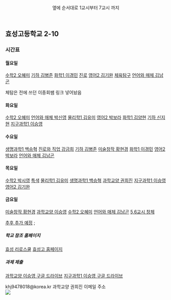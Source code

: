 
 <header>옆에 순서대로 1교시부터 7교시 까지</header>
  </head>
   <body>
      <h2>효성고등학교 2-10</h2>
      <h3>시간표</h3>
      <h4>월요일</h4>
      <a href = "https://us02web.zoom.us/j/7029964982?pwd=VE83Z25QazYwVE5CZGlZV0xQdFNiZz09">수학2 오혜미</a><!--수학2(오혜미 쌤) 줌 수업-->
      <a href = "https://us02web.zoom.us/j/7412490253?pwd=dS9lQVlkazFsaEQ2UFR4cCtxcUxXdz09 ">기하 김병준</a><!--기하(김병준 쌤) 수업-->
      <a href = "https://us02web.zoom.us/j/4501224672?pwd=U0k2RW5MN0s0WXMxd2JvSWFOdkNXQT09">화학1 이경민</a><!--화학1(이경민 쌤) 줌 수업-->
      <a href = "https://us02web.zoom.us/j/6530979393?pwd=MGJwMVIrVURSbm1TT1dQK0V1bzFrUT09">진로</a><!--진로 수업-->
      <a href = "https://us02web.zoom.us/j/7317018056?pwd=KytteHdEV29CVzMxU0dYTUpTamlYdz09 ">영어2 김기완</a><!--영어2(김기완 쌤) 줌 수업-->
      <a href = "https://us04web.zoom.us/j/6231503832?pwd=WmJCeFA1K3Q1emloMzNoZ3MwaEVnQT09">체육탐구</a><!--체육탐구 줌 수업-->
      <a href = "https://us04web.zoom.us/j/5212617285?pwd=SzNmMVZyN0VybG12bGwwZ3ZvbmpJUT09">언어와 매체 김남곤</a><!--언어와 매체(김남곤 쌤) 줌 수업-->
      <p>체탐은 전에 쓰던 이종회쌤 링크 넣어놨음    
      <h4>화요일</h4>
      <a href = "https://us02web.zoom.us/j/7029964982?pwd=VE83Z25QazYwVE5CZGlZV0xQdFNiZz09">수학2 오혜미</a><!--수학2(오혜미 쌤) 줌 수업-->
      <a href = "https://zoom.us/j/6117180017?pwd=QTJnNUF3SytDU0RVL1hrRCtqMzVGdz09">언어와 매체 박신영</a><!--언어와 매체(박신영 쌤) 줌 수업-->
      <a href = "https://us02web.zoom.us/j/4569059741?pwd=a3Bvc3NXRS80ajMzN2VMajZVUHpPZz09">물리학1 김유미</a><!--물리학1(김유미 쌤) 줌 수업-->
      <a href = "https://zoom.us/j/5104395898?pwd=ci9ncHpRTkV6amtvTHVSYzhNK043QT09">영어2 박보라</a><!--영어2(박보라 쌤) 수업-->
      <a href = "https://us04web.zoom.us/j/7011986737?pwd=ZWxBRnM3ZTU1SWgwdVE5QWl5cG5QZz09">화학1 김양현</a><!--화학1(김양현 쌤) 줌 수업-->
      <a href = "https://zoom.us/j/6620251058?pwd=c21Kb2tBdEkyS1JjNnZLWkIvLzBrZz09">기하 신지현</a><!--기하(신지현 쌤) 줌 수업-->
      <a href = "https://us02web.zoom.us/j/5655603297?pwd=Sjk3UnhLODVqdVEwTXJRZk5qbXNGdz09">지구과학1 이승영</a><!--지구과학1(이승영 쌤) 줌 수업-->
      <h4>수요일</h4>
      <a href = "https://zoom.us/j/6574050599?pwd=OHYxdS9PWUdEaS91Y2h1TXpOZXh6Zz09">생명과학1 백승혁</a><!--생명과학1(백승혁 쌤) 줌 수업-->
      <a href = "https://us02web.zoom.us/j/5303705413?pwd=NnNwUGJOMWhPYXpCbEVEWDJZbUVmUT09">진로와 직업 강금희</a><!--진로와직업(강금희 쌤) 줌 수업-->
      <a href = "https://us02web.zoom.us/j/7412490253?pwd=dS9lQVlkazFsaEQ2UFR4cCtxcUxXdz09 ">기하 김병준</a><!--기하(김병준 쌤) 수업-->
      <a href = "https://us02web.zoom.us/j/9167725349?pwd=TW1SdXZSS1p6K2VwZ0lTSFZNY294dz09">미술창작 황현경</a><!--미술창작(황현경 쌤) 줌 수업-->
      <a href = "https://us02web.zoom.us/j/4501224672?pwd=U0k2RW5MN0s0WXMxd2JvSWFOdkNXQT09">화학1 이경민</a><!--화학1(이경민 쌤) 줌 수업-->
      <a href = "https://zoom.us/j/5104395898?pwd=ci9ncHpRTkV6amtvTHVSYzhNK043QT09">영어2 박보라</a><!--영어2(박보라 쌤) 수업-->
      <a href = "https://us04web.zoom.us/j/5212617285?pwd=SzNmMVZyN0VybG12bGwwZ3ZvbmpJUT09">언어와 매체 김남곤</a><!--언어와 매체(김남곤 쌤) 줌 수업-->
      <h4>목요일</h4>
      <a href = "https://us02web.zoom.us/j/2971534279?pwd=LzNUdEFSdGpRRnVwQXRYdVBRdWdKZz09">수학2 박시영</a><!--수학2(박시영 쌤) 줌 수업-->
       <a href = "https://us02web.zoom.us/j/7412490253?pwd=dS9lQVlkazFsaEQ2UFR4cCtxcUxXdz09 ">특색</a><!--특색 수업-->
      <a href = "https://us02web.zoom.us/j/4569059741?pwd=a3Bvc3NXRS80ajMzN2VMajZVUHpPZz09">물리학1 김유미</a><!--물리학1(김유미 쌤) 줌 수업-->
      <a href = "https://zoom.us/j/6574050599?pwd=OHYxdS9PWUdEaS91Y2h1TXpOZXh6Zz09">생명과학1 백승혁</a><!--생명과학1(백승혁 쌤) 줌 수업-->
      <a href = "https://us02web.zoom.us/j/8399914024?pwd=R2I3TDNNcEZjRVRZOGFxTnZGTmhvdz09">과학교양 권희진</a><!--과학교양(권희진 쌤) 줌 수업-->
      <a href = "https://us02web.zoom.us/j/5655603297?pwd=Sjk3UnhLODVqdVEwTXJRZk5qbXNGdz09">지구과학1 이승영</a><!--지구과학1(이승영 쌤) 줌 수업-->
      <a href = "https://us02web.zoom.us/j/7317018056?pwd=KytteHdEV29CVzMxU0dYTUpTamlYdz09 ">영어2 김기완</a><!--영어2(김기완 쌤) 줌 수업-->
      <h4>금요일</h4>
      <a href = "https://us02web.zoom.us/j/9167725349?pwd=TW1SdXZSS1p6K2VwZ0lTSFZNY294dz09">미술창작 황현경</a><!--미술창작(황현경 쌤) 줌 수업-->
      <a href = "https://us02web.zoom.us/j/5655603297?pwd=Sjk3UnhLODVqdVEwTXJRZk5qbXNGdz09">과학교양 이승영</a><!--과학교양(이승영 쌤) 줌 수업-->
      <a href = "https://us02web.zoom.us/j/7029964982?pwd=VE83Z25QazYwVE5CZGlZV0xQdFNiZz09">수학2 오혜미</a><!--수학2(오혜미 쌤) 줌 수업-->
      <a href = "https://us04web.zoom.us/j/5212617285?pwd=SzNmMVZyN0VybG12bGwwZ3ZvbmpJUT09">언어와 매체 김남곤</a><!--언어와 매체(김남곤 쌤) 줌 수업-->
      <a href = "">5,6교시 창체</a><!--창체 수업-->   
      <p><a href = "">추후 추가 예정</a><!--추후 추가 예정-->  
         ;
      <h5>학교 참조 홈페이지</h5>
         <a href = "https://hyosung.riroschool.kr/">효성 리로스쿨</a><!--효성고 리로스쿨-->
         <a href = "http://hyosung.hs.kr/index.php">효성고 홈페이지</a><!--효성고-->
      <h5>과제 제출</h5>
         <a href = "https://drive.google.com/drive/folders/1E0nw3EFfzljcsj4bzJHFlmV8LTtevuEY?usp=sharing">과학교양 이승영 구글 드라이브</a><!--과학 교양 이승영-->
         <a href = "https://drive.google.com/drive/folders/1gAdqYfNIGNq9mAJGIrw5LpO4zReofbC-?usp=sharing">지구과학1 이승영 구글 드라이브</a><!--지구과학1 이승영-->
         <p>khj9478018@korea.kr 과학교양 권희진 이메일 주소
      <br>
         <image src = "https://user-images.githubusercontent.com/71313210/93281527-3b34d880-f807-11ea-9bfa-29c80de4d8c2.png"> 
